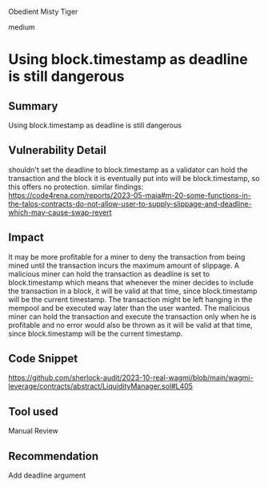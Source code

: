 Obedient Misty Tiger

medium

# Using block.timestamp as deadline is still dangerous
## Summary
Using block.timestamp as deadline is still dangerous
## Vulnerability Detail
shouldn't set the deadline to block.timestamp as a validator can hold the transaction and the block it is eventually put into will be block.timestamp, so this offers no protection.
similar findings:
https://code4rena.com/reports/2023-05-maia#m-20-some-functions-in-the-talos-contracts-do-not-allow-user-to-supply-slippage-and-deadline-which-may-cause-swap-revert
## Impact
It may be more profitable for a miner to deny the transaction from being mined until the transaction incurs the maximum amount of slippage.
A malicious miner can hold the transaction as deadline is set to block.timestamp which means that whenever the miner decides to include the transaction in a block, it will be valid at that time, since block.timestamp will be the current timestamp. The transaction might be left hanging in the mempool and be executed way later than the user wanted. The malicious miner can hold the transaction and execute the transaction only when he is profitable and no error would also be thrown as it will be valid at that time, since block.timestamp will be the current timestamp.
## Code Snippet
https://github.com/sherlock-audit/2023-10-real-wagmi/blob/main/wagmi-leverage/contracts/abstract/LiquidityManager.sol#L405
## Tool used

Manual Review

## Recommendation
Add deadline argument